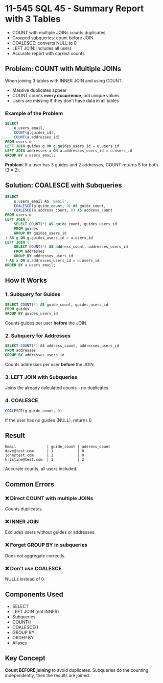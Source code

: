 # 11-545 SQL 45 - Summary Report with 3 Tables

- COUNT with multiple JOINs counts duplicates
- Grouped subqueries: count before JOIN
- COALESCE: converts NULL to 0
- LEFT JOIN: includes all users
- Accurate report with correct counts

## Problem: COUNT with Multiple JOINs

When joining 3 tables with INNER JOIN and using COUNT:
- Massive duplicates appear
- COUNT counts **every occurrence**, not unique values
- Users are missing if they don't have data in all tables

### Example of the Problem

```sql
SELECT 
    u.users_email,
    COUNT(g.guides_id),
    COUNT(a.addresses_id)
FROM users u
LEFT JOIN guides g ON g.guides_users_id = u.users_id
LEFT JOIN addresses a ON a.addresses_users_id = u.users_id
GROUP BY u.users_email;
```

**Problem**: If a user has 3 guides and 2 addresses, COUNT returns 6 for both (3 × 2).

## Solution: COALESCE with Subqueries

```sql
SELECT 
    u.users_email AS 'Email',
    COALESCE(g.guide_count, 0) AS guide_count,
    COALESCE(a.address_count, 0) AS address_count
FROM users u
LEFT JOIN (
    SELECT COUNT(*) AS guide_count, guides_users_id
    FROM guides
    GROUP BY guides_users_id
) AS g ON g.guides_users_id = u.users_id
LEFT JOIN (
    SELECT COUNT(*) AS address_count, addresses_users_id
    FROM addresses
    GROUP BY addresses_users_id
) AS a ON a.addresses_users_id = u.users_id
ORDER BY u.users_email;
```

## How It Works

### 1. Subquery for Guides
```sql
SELECT COUNT(*) AS guide_count, guides_users_id
FROM guides
GROUP BY guides_users_id
```
Counts guides per user **before** the JOIN.

### 2. Subquery for Addresses
```sql
SELECT COUNT(*) AS address_count, addresses_users_id
FROM addresses
GROUP BY addresses_users_id
```
Counts addresses per user **before** the JOIN.

### 3. LEFT JOIN with Subqueries
Joins the already calculated counts - no duplicates.

### 4. COALESCE
```sql
COALESCE(g.guide_count, 0)
```
If the user has no guides (NULL), returns 0.

## Result

```
Email              | guide_count | address_count
dave@test.com      | 1           | 0
john@test.com      | 1           | 0
kristine@test.com  | 3           | 2
```

Accurate counts, all users included.

## Common Errors

### ❌ Direct COUNT with multiple JOINs
Counts duplicates.

### ❌ INNER JOIN
Excludes users without guides or addresses.

### ❌ Forget GROUP BY in subqueries
Does not aggregate correctly.

### ❌ Don't use COALESCE
NULLs instead of 0.

## Components Used

- SELECT
- LEFT JOIN (not INNER)
- Subqueries
- COUNT()
- COALESCE()
- GROUP BY
- ORDER BY
- Aliases

## Key Concept

**Count BEFORE joining** to avoid duplicates. Subqueries do the counting independently, then the results are joined.

